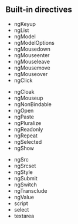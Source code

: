 ## Built-in directives

<ul>
  <li>ngKeyup</li>
  <li>ngList</li>
  <li>ngModel</li>
  <li>ngModelOptions</li>
  <li>ngMousedown</li>
  <li>ngMouseenter</li>
  <li>ngMouseleave</li>
  <li>ngMousemove</li>
  <li>ngMouseover</li>
  <li>ngClick</li>
</ul>
<ul>
  <li>ngCloak</li>
  <li>ngMouseup</li>
  <li>ngNonBindable</li>
  <li>ngOpen</li>
  <li>ngPaste</li>
  <li>ngPluralize</li>
  <li>ngReadonly</li>
  <li>ngRepeat</li>
  <li>ngSelected</li>
  <li>ngShow</li>
</ul>
<ul>
  <li>ngSrc</li>
  <li>ngSrcset</li>
  <li>ngStyle</li>
  <li>ngSubmit</li>
  <li>ngSwitch</li>
  <li>ngTransclude</li>
  <li>ngValue</li>
  <li>script</li>
  <li>select</li>
  <li>textarea</li>
</ul>
